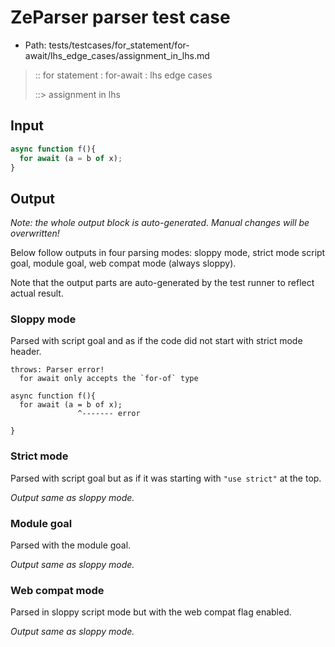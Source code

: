 # ZeParser parser test case

- Path: tests/testcases/for_statement/for-await/lhs_edge_cases/assignment_in_lhs.md

> :: for statement : for-await : lhs edge cases
>
> ::> assignment in lhs

## Input

`````js
async function f(){
  for await (a = b of x);
}
`````

## Output

_Note: the whole output block is auto-generated. Manual changes will be overwritten!_

Below follow outputs in four parsing modes: sloppy mode, strict mode script goal, module goal, web compat mode (always sloppy).

Note that the output parts are auto-generated by the test runner to reflect actual result.

### Sloppy mode

Parsed with script goal and as if the code did not start with strict mode header.

`````
throws: Parser error!
  for await only accepts the `for-of` type

async function f(){
  for await (a = b of x);
               ^------- error

}
`````

### Strict mode

Parsed with script goal but as if it was starting with `"use strict"` at the top.

_Output same as sloppy mode._

### Module goal

Parsed with the module goal.

_Output same as sloppy mode._

### Web compat mode

Parsed in sloppy script mode but with the web compat flag enabled.

_Output same as sloppy mode._
